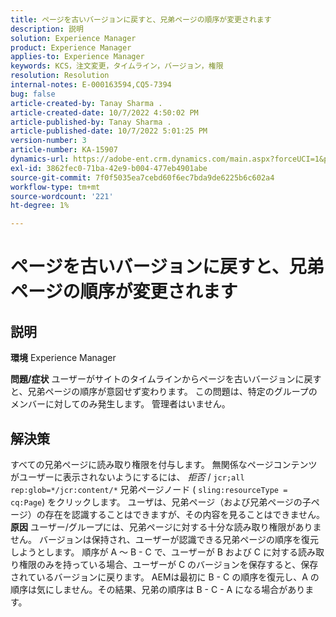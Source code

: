 ```yaml
---
title: ページを古いバージョンに戻すと、兄弟ページの順序が変更されます
description: 説明
solution: Experience Manager
product: Experience Manager
applies-to: Experience Manager
keywords: KCS，注文変更，タイムライン，バージョン，権限
resolution: Resolution
internal-notes: E-000163594,CQ5-7394
bug: false
article-created-by: Tanay Sharma .
article-created-date: 10/7/2022 4:50:02 PM
article-published-by: Tanay Sharma .
article-published-date: 10/7/2022 5:01:25 PM
version-number: 3
article-number: KA-15907
dynamics-url: https://adobe-ent.crm.dynamics.com/main.aspx?forceUCI=1&pagetype=entityrecord&etn=knowledgearticle&id=65f57811-6046-ed11-bba2-0022480868ff
exl-id: 3862fec0-71ba-42e9-b004-477eb4901abe
source-git-commit: 7f0f5035ea7cebd60f6ec7bda9de6225b6c602a4
workflow-type: tm+mt
source-wordcount: '221'
ht-degree: 1%

---
```


# ページを古いバージョンに戻すと、兄弟ページの順序が変更されます

## 説明

<b>環境</b>
Experience Manager


<b>問題/症状</b>
ユーザーがサイトのタイムラインからページを古いバージョンに戻すと、兄弟ページの順序が意図せず変わります。 この問題は、特定のグループのメンバーに対してのみ発生します。 管理者はいません。


## 解決策


すべての兄弟ページに読み取り権限を付与します。 無関係なページコンテンツがユーザーに表示されないようにするには、 *拒否* / `jcr;all rep:glob=*/jcr:content/*` 兄弟ページノード ( `sling:resourceType = cq:Page`) をクリックします。 ユーザは、兄弟ページ（および兄弟ページの子ページ）の存在を認識することはできますが、その内容を見ることはできません。
<b>原因</b>
ユーザー/グループには、兄弟ページに対する十分な読み取り権限がありません。 バージョンは保持され、ユーザーが認識できる兄弟ページの順序を復元しようとします。 順序が A ～ B - C で、ユーザーが B および C に対する読み取り権限のみを持っている場合、ユーザーが C のバージョンを保存すると、保存されているバージョンに戻ります。 AEMは最初に B - C の順序を復元し、A の順序は気にしません。その結果、兄弟の順序は B - C - A になる場合があります。
